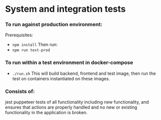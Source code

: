 # System and integration tests

### To run against production environment: 
Prerequisites:
- `npm install`
Then run:
- `npm run test-prod`

### To run within a test environment in docker-compose
- `./run.sh`
This will build backend, frontend and test image, then run the test on containers instantiated on these images.

### Consists of: 
jest puppeteer tests of all functionality including new functionality, and ensures that actions are properly handled and no new or existing functionality in the application is broken.